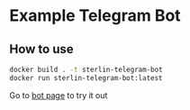# Example Telegram Bot

## How to use

```sh
docker build . -t sterlin-telegram-bot
docker run sterlin-telegram-bot:latest
```

Go to [bot page](https://t.me/FileConverterPracticeBot) to try it out